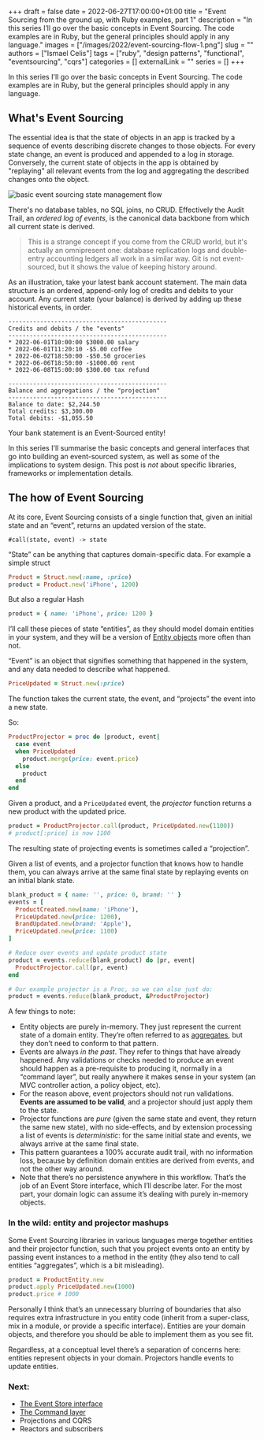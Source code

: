 +++
draft = false
date = 2022-06-27T17:00:00+01:00
title = "Event Sourcing from the ground up, with Ruby examples, part 1"
description = "In this series I’ll go over the basic concepts in Event Sourcing. The code examples are in Ruby, but the general principles should apply in any language."
images = ["/images/2022/event-sourcing-flow-1.png"]
slug = ""
authors = ["Ismael Celis"]
tags = ["ruby", "design patterns", "functional", "eventsourcing", "cqrs"]
categories = []
externalLink = ""
series = []
+++


In this series I'll go over the basic concepts in Event Sourcing.
The code examples are in Ruby, but the general principles should apply in any language.

## What's Event Sourcing

The essential idea is that the state of objects in an app is tracked by a sequence of events describing discrete changes to those objects.
For every state change, an event is produced and appended to a log in storage.
Conversely, the current state of objects in the app is obtained by "replaying" all relevant events from the log and aggregating the described changes onto the object.

![basic event sourcing state management flow](/images/2022/event-sourcing-flow-1.png)

There's no database tables, no SQL joins, no CRUD. Effectively the Audit Trail, an _ordered log of events_, is the canonical data backbone from which all current state is derived.

> This is a strange concept if you come from the CRUD world, but it's actually an omnipresent one: database replication logs and double-entry accounting ledgers all work in a similar way. Git is not event-sourced, but it shows the value of keeping history around.

As an illustration, take your latest bank account statement. The main data structure is an ordered, append-only log of credits and debits to your account. Any current state (your balance) is derived by adding up these historical events, in order.

```
---------------------------------------------
Credits and debits / the "events"
---------------------------------------------
* 2022-06-01T10:00:00 $3000.00 salary
* 2022-06-01T11:20:10 -$5.00 coffee
* 2022-06-02T18:50:00 -$50.50 groceries
* 2022-06-06T18:50:00 -$1000.00 rent
* 2022-06-08T15:00:00 $300.00 tax refund

---------------------------------------------
Balance and aggregations / the "projection"
---------------------------------------------
Balance to date: $2,244.50
Total credits: $3,300.00
Total debits: -$1,055.50
```

Your bank statement is an Event-Sourced entity!

In this series I'll summarise the basic concepts and general interfaces that go into building an event-sourced system, as well as some of the implications to system design.
This post is _not_ about specific libraries, frameworks or implementation details.

## The how of Event Sourcing

At its core, Event Sourcing consists of a single function that, given an initial state and an “event”, returns an updated version of the state.

```
#call(state, event) -> state
```

“State” can be anything that captures domain-specific data. For example a simple struct

```ruby
Product = Struct.new(:name, :price)
product = Product.new('iPhone', 1200)
```

But also a regular Hash

```ruby
product = { name: 'iPhone', price: 1200 }
```

I’ll call these pieces of state “entities”, as they should model domain entities in your system, and they will be a version of [Entity objects](https://blog.jannikwempe.com/domain-driven-design-entities-value-objects#heading-entities) more often than not.

“Event” is an object that signifies something that happened in the system, and any data needed to describe what happened.

```ruby
PriceUpdated = Struct.new(:price)
```

The function takes the current state, the event, and “projects” the event into a new state.

So:

```ruby
ProductProjector = proc do |product, event|
  case event
  when PriceUpdated
    product.merge(price: event.price)
  else
    product
  end
end
```

Given a product, and a `PriceUpdated` event, the _projector_ function returns a new product with the updated price.

```ruby
product = ProductProjector.call(product, PriceUpdated.new(1100))
# product[:price] is now 1100
```

The resulting state of projecting events is sometimes called a “projection”.

Given a list of events, and a projector function that knows how to handle them, you can always arrive at the same final state by replaying events on an initial blank state.

```ruby
blank_product = { name: '', price: 0, brand: '' }
events = [
  ProductCreated.new(name: 'iPhone'),
  PriceUpdated.new(price: 1200),
  BrandUpdated.new(brand: 'Apple'),
  PriceUpdated.new(price: 1100)
]

# Reduce over events and update product state
product = events.reduce(blank_product) do |pr, event|
  ProductProjector.call(pr, event)
end

# Our example projector is a Proc, so we can also just do:
product = events.reduce(blank_product, &ProductProjector)
```

A few things to note:

- Entity objects are purely in-memory. They just represent the current state of a domain entity. They’re often referred to as [aggregates](https://martinfowler.com/bliki/DDD_Aggregate.html), but they don’t need to conform to that pattern.
- Events are always *in the past*. They refer to things that have already happened. Any validations or checks needed to produce an event should happen as a pre-requisite to producing it, normally in a “command layer”, but really anywhere it makes sense in your system (an MVC controller action, a policy object, etc).
- For the reason above, event projectors should not run validations. **Events are assumed to be valid**, and a projector should just apply them to the state.
- Projector functions are *pure* (given the same state and event, they return the same new state),  with no side-effects, and by extension processing a list of events is *deterministic*: for the same initial state and events, we always arrive at the same final state.
- This pattern guarantees a 100% accurate audit trail, with no information loss, because by definition domain entities are derived from events, and not the other way around.
- Note that there’s no persistence anywhere in this workflow. That’s the job of an Event Store interface, which I’ll describe later. For the most part, your domain logic can assume it’s dealing with purely in-memory objects.

### In the wild: entity and projector mashups

Some Event Sourcing libraries in various languages merge together entities and their projector function, such that you project events onto an entity by passing event instances to a method in the entity (they also tend to call entities “aggregates”, which is a bit misleading).

```ruby
product = ProductEntity.new
product.apply PriceUpdated.new(1000)
product.price # 1000
```

Personally I think that’s an unnecessary blurring of boundaries that also requires extra infrastructure in you entity code (inherit from a super-class, mix in a module, or provide a specific interface). Entities are your domain objects, and therefore you should be able to implement them as you see fit.

Regardless, at a conceptual level there’s a separation of concerns here: entities represent objects in your domain. Projectors handle events to update entities.

### Next:

- [The Event Store interface](/posts/event-sourcing-ruby-event-store/)
- [The Command layer](/posts/event-sourcing-ruby-command-layer/)
- Projections and CQRS
- Reactors and subscribers
